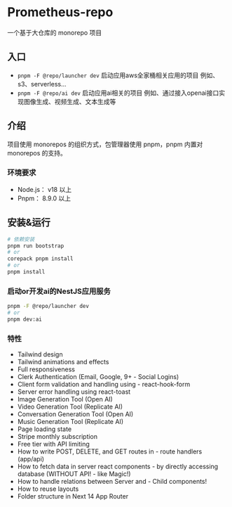 
# Prometheus-repo

一个基于大仓库的 monorepo 项目

## 入口

- `pnpm -F @repo/launcher dev` 启动应用aws全家桶相关应用的项目 例如、s3、serverless...
- `pnpm -F @repo/ai dev` 启动应用ai相关的项目 例如、通过接入openai接口实现图像生成、视频生成、文本生成等

## 介绍

项目使用 monorepos 的组织方式，包管理器使用 pnpm，pnpm 内置对 monorepos 的支持。

### 环境要求

- Node.js： v18 以上
- Pnpm： 8.9.0 以上

## 安装&运行

```sh
# 依赖安装
pnpm run bootstrap
# or
corepack pnpm install
# or
pnpm install
```

### 启动or开发ai的NestJS应用服务

```sh
pnpm -F @repo/launcher dev
# or
pnpm dev:ai
```

### 特性

- Tailwind design
- Tailwind animations and effects
- Full responsiveness
- Clerk Authentication (Email, Google, 9+ - Social Logins)
- Client form validation and handling using - react-hook-form
- Server error handling using react-toast
- Image Generation Tool (Open AI)
- Video Generation Tool (Replicate AI)
- Conversation Generation Tool (Open AI)
- Music Generation Tool (Replicate AI)
- Page loading state
- Stripe monthly subscription
- Free tier with API limiting
- How to write POST, DELETE, and GET routes in - route handlers (app/api)
- How to fetch data in server react components - by directly accessing database (WITHOUT API! - like Magic!)
- How to handle relations between Server and - Child components!
- How to reuse layouts
- Folder structure in Next 14 App Router
